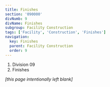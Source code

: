```yaml
---
title: Finishes
section: '090000'
divNumb: 9
divName: Finishes
subgroup: Facility Construction
tags: ['Facility', 'Construction', 'Finishes']
navigation:
  key: Finishes
  parent: Facility Construction
  order: 9
---
```


   1. Division 09
   1. Finishes

*[this page intentionally left blank]*

